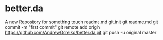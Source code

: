 better.da
=========

A new Repository for something
touch readme.md
git.init
git readme.md
git commit -m "first commit"
git remote add origin https://github.com/AndrewGorelko/better.da.git
git push -u original master

